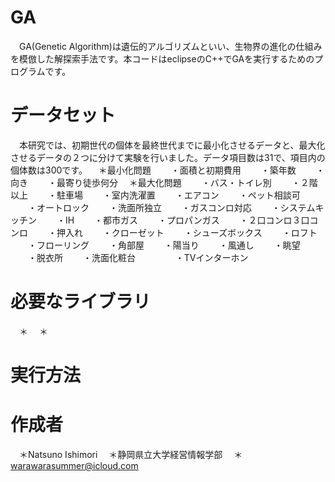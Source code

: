 # GA
　GA(Genetic Algorithm)は遺伝的アルゴリズムといい、生物界の進化の仕組みを模倣した解探索手法です。本コードはeclipseのC++でGAを実行するためのプログラムです。

# データセット
　本研究では、初期世代の個体を最終世代までに最小化させるデータと、最大化させるデータの２つに分けて実験を行いました。データ項目数は31で、項目内の個体数は300です。
　＊最小化問題
 　　・面積と初期費用
 　　・築年数
 　　・向き
 　　・最寄り徒歩何分
　＊最大化問題
 　　・バス・トイレ別
 　　・２階以上
 　　・駐車場
 　　・室内洗濯置
 　　・エアコン
 　　・ペット相談可
 　　・オートロック
 　　・洗面所独立
 　　・ガスコンロ対応
 　　・システムキッチン
 　　・IH
 　　・都市ガス
 　　・プロパンガス
 　　・２口コンロ３口コンロ
 　　・押入れ
 　　・クローゼット
 　　・シューズボックス
 　　・ロフト
 　　・フローリング
 　　・角部屋
 　　・陽当り
 　　・風通し
 　　・眺望
 　　・脱衣所
 　　・洗面化粧台 　　
 　　・TVインターホン 
 
# 必要なライブラリ
　＊
　＊
 
# 実行方法
 
 
# 作成者
　＊Natsuno Ishimori
　＊静岡県立大学経営情報学部
　＊warawarasummer@icloud.com
 
